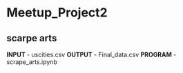 # Meetup_Project2
## scarpe arts


**INPUT** - uscities.csv
**OUTPUT** - Final_data.csv
**PROGRAM** - scrape_arts.ipynb


